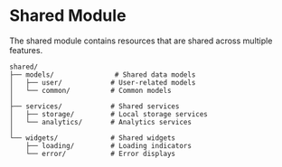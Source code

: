# Shared Module

The shared module contains resources that are shared across multiple features.

```
shared/
├── models/               # Shared data models
│   ├── user/            # User-related models
│   └── common/          # Common models
│
├── services/            # Shared services
│   ├── storage/         # Local storage services
│   └── analytics/       # Analytics services
│
└── widgets/             # Shared widgets
    ├── loading/         # Loading indicators
    └── error/           # Error displays
``` 